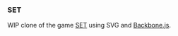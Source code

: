 ### SET

WIP clone of the game [SET](http://www.setgame.com/set/daily_puzzle) using SVG and [Backbone.js](http://backbonejs.org).
